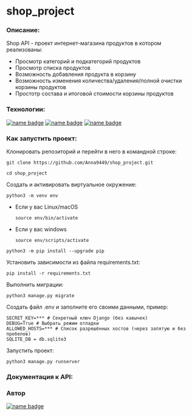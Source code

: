 # shop_project
### Описание:
Shop API - проект интернет-магазина продуктов в котором реализованы:
- Просмотр категорий и подкатегорий продуктов
- Просмотр списка продуктов
- Возможность добавления продукта в корзину
- Возможность изменения количества/удаления/полной очистки корзины продуктов
- Простотр состава и итоговой стоимости корзины продуктов

### Технологии:

[![name badge](https://img.shields.io/badge/Python-3776AB?logo=python&logoColor=white)](https://www.python.org/)
[![name badge](https://img.shields.io/badge/Django-3776AB?logo=django&logoColor=white)](https://docs.djangoproject.com/en/4.2/releases/3.2/)
[![name badge](https://img.shields.io/badge/Django_REST_framework-3776AB?logo=djangorestramework&logoColor=white)](https://www.django-rest-framework.org/)

### Как запустить проект:

Клонировать репозиторий и перейти в него в командной строке:

```
git clone https://github.com/Anna9449/shop_project.git
```

```
cd shop_project
```

Cоздать и активировать виртуальное окружение:

```
python3 -m venv env
```

* Если у вас Linux/macOS

    ```
    source env/bin/activate
    ```

* Если у вас windows

    ```
    source env/scripts/activate
    ```

```
python3 -m pip install --upgrade pip
```

Установить зависимости из файла requirements.txt:

```
pip install -r requirements.txt
```

Выполнить миграции:

```
python3 manage.py migrate
```

Создать файл .env и заполните его своими данными, пример: 

```
SECRET_KEY=*** # Секретный ключ Django (без кавычек)
DEBUG=True # Выбрать режим отладки
ALLOWED_HOSTS=*** # Список разрешённых хостов (через запятую и без пробелов)
SQLITE_DB = db.sqlite3
```

Запустить проект:

```
python3 manage.py runserver
```

### Документация к API:

### Автор
[![name badge](https://img.shields.io/badge/Anna_Pestova-3776AB?logo=github&logoColor=white)](https://github.com/Anna9449)
